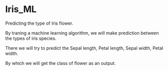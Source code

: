 # Iris_ML
Predicting the type of Iris flower.

By traning a machine learning algorithm, we will make prediction between the types of iris species.

There we will try to predict the Sepal length, Petal length, Sepal width, Petal width.

By which we will get the class of flower as an output.
